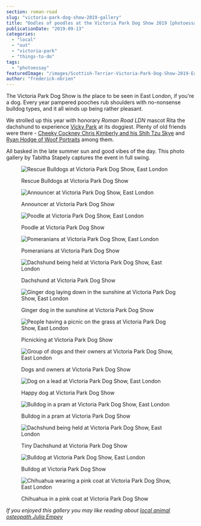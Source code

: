 ```yaml
---
section: roman-road
slug: "victoria-park-dog-show-2019-gallery"
title: "Oodles of poodles at the Victoria Park Dog Show 2019 [photoessay]"
publicationDate: "2019-09-13"
categories: 
  - "local"
  - "out"
  - "victoria-park"
  - "things-to-do"
tags: 
  - "photoessay"
featuredImage: "/images/Scottish-Terrier-Victoria-Park-Dog-Show-2019-East-London.jpg"
author: "frederick-obrien"
---
```


The Victoria Park Dog Show is _the_ place to be seen in East London, if you're a dog. Every year pampered pooches rub shoulders with no-nonsense bulldog types, and it all winds up being rather pleasant.

We strolled up this year with honorary _Roman Road LDN_ mascot Rita the dachshund to experience [Vicky Park](https://romanroadlondon.com/victoria-park-east-london-bow/) at its doggiest. Plenty of old friends were there - [Cheeky Cockney Chris Kimberly and his Shih Tzu Skye](https://romanroadlondon.com/portrait-cheeky-cockney-life-after-being-postman/) and [Ryan Hodge of Woof Portraits](https://romanroadlondon.com/competitions/win-dog-woof-portrait-ryan-hodge/) among them.

All basked in the late summer sun and good vibes of the day. This photo gallery by Tabitha Stapely captures the event in full swing.

<figure>

![Rescue Bulldogs at Victoria Park Dog Show, East London](/images/Rescue-Bulldog-Victoria-Park-Dog-Show-2019-East-London-1024x683.jpg)

<figcaption>

Rescue Bulldogs at Victoria Park Dog Show

</figcaption>

</figure>

<figure>

![Announcer at Victoria Park Dog Show, East London](/images/Victoria-Park-Dog-Show-2019-East-London-1024x683.jpg)

<figcaption>

Announcer at Victoria Park Dog Show

</figcaption>

</figure>

<figure>

![Poodle at Victoria Park Dog Show, East London](/images/Poodle-Victoria-Park-Dog-Show-2019-East-London-1024x683.jpg)

<figcaption>

Poodle at Victoria Park Dog Show

</figcaption>

</figure>

<figure>

![Pomeranians at Victoria Park Dog Show, East London](/images/Pomeranians-Victoria-Park-Dog-Show-2019-East-London-1-1024x683.jpg)

<figcaption>

Pomeranians at Victoria Park Dog Show

</figcaption>

</figure>

<figure>

![Dachshund being held at Victoria Park Dog Show, East London](/images/Dachshund-Audience-Victoria-Park-Dog-Show-2019-East-London-1-1024x683.jpg)

<figcaption>

Dachshund at Victoria Park Dog Show

</figcaption>

</figure>

<figure>

![Ginger dog laying down in the sunshine at Victoria Park Dog Show, East London](/images/Ginger-dog-Victoria-Park-Dog-Show-2019-East-London-1-1024x683.jpg)

<figcaption>

Ginger dog in the sunshine at Victoria Park Dog Show

</figcaption>

</figure>

<figure>

![People having a picnic on the grass at Victoria Park Dog Show, East London](/images/Picnic-Victoria-Park-Dog-Show-2019-East-London-1-1024x683.jpg)

<figcaption>

Picnicking at Victoria Park Dog Show

</figcaption>

</figure>

<figure>

![Group of dogs and their owners at Victoria Park Dog Show, East London](/images/Dogs-Victoria-Park-Dog-Show-2019-East-London-1-1024x683.jpg)

<figcaption>

Dogs and owners at Victoria Park Dog Show

</figcaption>

</figure>

<figure>

![Dog on a lead at Victoria Park Dog Show, East London](/images/Dog-Victoria-Park-Dog-Show-2019-East-London-1-1024x683.jpg)

<figcaption>

Happy dog at Victoria Park Dog Show

</figcaption>

</figure>

<figure>

![Bulldog in a pram at Victoria Park Dog Show, East London](/images/Dog-Pram-Victoria-Park-Dog-Show-2019-East-London-1.jpg)

<figcaption>

Bulldog in a pram at Victoria Park Dog Show

</figcaption>

</figure>

<figure>

![Dachshund being held at Victoria Park Dog Show, East London](/images/Dachshund-Victoria-Park-Dog-Show-2019-East-London-1-1024x683.jpg)

<figcaption>

Tiny Dachshund at Victoria Park Dog Show

</figcaption>

</figure>

<figure>

![Bulldog at Victoria Park Dog Show, East London](/images/Bulldog-Victoria-Park-Dog-Show-2019-East-London-1-1024x683.jpg)

<figcaption>

Bulldog at Victoria Park Dog Show

</figcaption>

</figure>

<figure>

![Chihuahua wearing a pink coat at Victoria Park Dog Show, East London](/images/Chihuahua-Victoria-Park-Dog-Show-2019-East-London-1-1024x683.jpg)

<figcaption>

Chihuahua in a pink coat at Victoria Park Dog Show

</figcaption>

</figure>

_If you enjoyed this gallery you may like reading about [local animal osteopath Julia Empey](https://romanroadlondon.com/globe-osteopathy-clinic-julia-empey/)_
